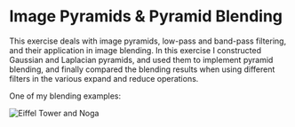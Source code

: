  # Image Pyramids & Pyramid Blending
 
This exercise deals with image pyramids, low-pass and band-pass filtering, and their application in image
blending. In this exercise I constructed Gaussian and Laplacian pyramids, and used them to implement
pyramid blending, and finally compared the blending results when using different filters in the various
expand and reduce operations.

One of my blending examples:

![Eiffel Tower and Noga]()
